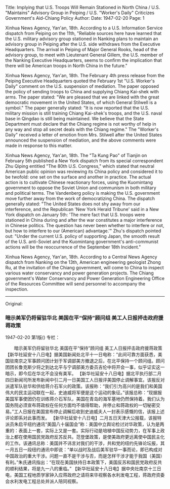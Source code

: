 Title: Implying that U.S. Troops Will Remain Stationed in North China / U.S. "Maintains" Advisory Group in Peiping / U.S. "Worker's Daily" Criticizes Government's Aid-Chiang Policy
Author:
Date: 1947-02-20
Page: 1

Xinhua News Agency, Yan'an, 18th. According to a U.S. Information Service dispatch from Peiping on the 11th, "Reliable sources here have learned that the U.S. military advisory group stationed in Nanking plans to maintain an advisory group in Peiping after the U.S. side withdraws from the Executive Headquarters. The arrival in Peiping of Major General Rooks, head of the advisory group, to meet with Lieutenant General Gillem, the U.S. member of the Nanking Executive Headquarters, seems to confirm the implication that there will be American troops in North China in the future."

Xinhua News Agency, Yan'an, 18th. The February 4th press release from the Peiping Executive Headquarters quoted the February 1st "U.S. Worker's Daily" comment on the U.S. suspension of mediation. The paper opposed the policy of sending troops to China and supplying Chiang Kai-shek with arms. The paper stated: "We are pleased that we are linked with the great democratic movement in the United States, of which General Stilwell is a symbol." The paper generally stated: "It is now reported that the U.S. military mission is still training Chiang Kai-shek's troops, and the U.S. naval base in Qingdao is still being maintained. We believe that the State Department must declare that the Chiang regime is not worthy of help in any way and stop all secret deals with the Chiang regime." The "Worker's Daily" received a letter of emotion from Mrs. Stilwell after the United States announced the suspension of mediation, and the above comments were made in response to this matter.

Xinhua News Agency, Yan'an, 18th. The "Ta Kung Pao" of Tianjin on February 5th published a New York dispatch from its special correspondent Zhu Qiping entitled "The 80th U.S. Congress," which stated that neutral American public opinion was reviewing its China policy and considered it to be twofold: one set on the surface and another in practice. The actual action is to cultivate Chinese reactionary forces, using the Kuomintang government to oppose the Soviet Union and communism in both military and political terms. The Vandenberg policy is making the U.S. government move further away from the work of democratizing China. The dispatch generally stated: "The United States does not shy away from our interference, and the Republican 'New York Herald Tribune' said in a New York dispatch on January 5th: 'The mere fact that U.S. troops were stationed in China during and after the war constitutes a major interference in Chinese politics. The question has never been whether to interfere or not, but how to interfere to our (American) advantage.'" Zhu's dispatch pointed out: "Under the current U.S. policy of supporting Japan, the smooth result of the U.S. anti-Soviet and the Kuomintang government's anti-communist actions will be the reoccurrence of the September 18th Incident."

Xinhua News Agency, Yan'an, 18th. According to a Central News Agency dispatch from Nanking on the 13th, American engineering geologist Zhong Ru, at the invitation of the Chiang government, will come to China to inspect various water conservancy and power generation projects. The Chiang government's Water Conservancy and Power Generation Engineering Office of the Resources Committee will send personnel to accompany the inspection.



<hr /> 

Original: 


### 暗示美军仍将留驻华北  美国在平“保持”顾问组  美工人日报抨击政府援蒋政策

1947-02-20
第1版()
专栏：

　　暗示美军仍将留驻华北
    美国在平“保持”顾问组
    美工人日报抨击政府援蒋政策
    【新华社延安十八日电】据美国新闻处北平十一日电称：“此间可靠方面获悉，美国驻南京之军事顾问团计划于军调部美方撤退之后，在北平保持一个顾问组。顾问团团长鲁克斯少将之到达北平与宁调部美方委员吉伦中将开会一事，似乎证实这一暗示，即今后在华北不会没有美军。
    【新华社延安十八日电】据北平执行部二月四日新闻司所发布新闻中引二月一日美国工人日报评美国停止调解事宜。该报反对派遣军队驻华和供给蒋介石军火的政策。该报称：“我们引为高兴的是我们和美国伟大的民主运动联在一起，史迪威将军便是这个运动的象征。”该报总称：“现据报美国军事使团仍在训练蒋介石军队，美国在青岛的海军基地仍然保持着。我们认为国务院必须宣布蒋政权在任何方面均不值得帮助，并停止和蒋政权的一切秘密交易。”工人日报在美国宣布停止调解后收到史迪威夫人一封表示感慨的信，该报上述评论即系对此事而发。
    【新华社延安十八日电】二月五日天津大公报载，该报特派员朱启平纽约通讯“美国八十届国会”称：美国中立舆论检讨对华政策，认为是两重的：表面上一套，实际上又是一套。实际行动是培植中国反动势力，在军事上政治上都在使用国民党政府反苏反共。范登堡政策，是使美政府更远离使中国民主化的工作。该通讯总称：美国并不讳言对我们的干涉，共和党的纽约先锋论坛报，其一月五日一段纽约通讯中即说：“单以战时及战后美军驻华一事而论，即已构成对中国政治的重大干涉。问题一直不是干涉与否，而是怎样干涉才能于我国（美国）有利。”朱氏通讯指出：“在现在美国扶持日本政策下，美国反苏和国民党政府反共的顺利结果，将是九一八的重临。”
    【新华社延安十八日电】据中央社南京十三日电，美国工程地质学家钟入应蒋政府之请将来华视察各水利发电工程，蒋政府资委会水利发电工程总处并派人陪同视察。
